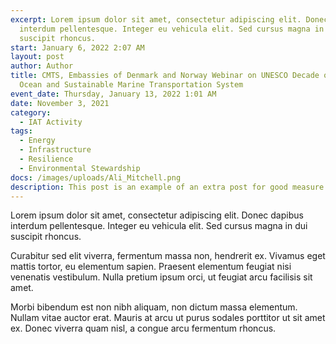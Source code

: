 ```yaml
---
excerpt: Lorem ipsum dolor sit amet, consectetur adipiscing elit. Donec dapibus
  interdum pellentesque. Integer eu vehicula elit. Sed cursus magna in dui
  suscipit rhoncus.
start: January 6, 2022 2:07 AM
layout: post
author: Author
title: CMTS, Embassies of Denmark and Norway Webinar on UNESCO Decade of the
  Ocean and Sustainable Marine Transportation System
event_date: Thursday, January 13, 2022 1:01 AM
date: November 3, 2021
category:
  - IAT Activity
tags:
  - Energy
  - Infrastructure
  - Resilience
  - Environmental Stewardship
docs: /images/uploads/Ali_Mitchell.png
description: This post is an example of an extra post for good measure
---
```


Lorem ipsum dolor sit amet, consectetur adipiscing elit. Donec dapibus interdum pellentesque. Integer eu vehicula elit. Sed cursus magna in dui suscipit rhoncus.

Curabitur sed elit viverra, fermentum massa non, hendrerit ex. Vivamus eget mattis tortor, eu elementum sapien. Praesent elementum feugiat nisi venenatis vestibulum. Nulla pretium ipsum orci, ut feugiat arcu facilisis sit amet.

Morbi bibendum est non nibh aliquam, non dictum massa elementum. Nullam vitae auctor erat. Mauris at arcu ut purus sodales porttitor ut sit amet ex. Donec viverra quam nisl, a congue arcu fermentum rhoncus.

